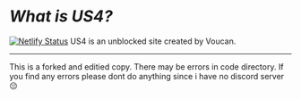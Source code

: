 # *What is US4?*
[![Netlify Status](https://api.netlify.com/api/v1/badges/e6bda5a4-0f59-46eb-ab61-5335e16a90bc/deploy-status)](https://app.netlify.com/projects/nexusv2/deploys) 
US4 is an unblоcked site created by Voucan.
_____________________________________________________
This is a forked and editied copy. There may be errors in code directory. If you find any errors please dont do anything since i have no discord server 😔

